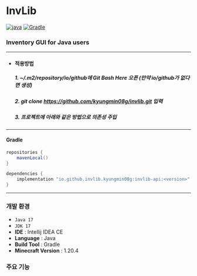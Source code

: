 # InvLib

[![java](https://img.shields.io/badge/java-17-ED8B00.svg?logo=java)](https://www.azul.com/)
[![Gradle](https://img.shields.io/badge/gradle-8.5-02303A.svg?logo=gradle)](https://gradle.org)

### Inventory GUI for Java users

---

* #### 적용방법
  ##### 1. ~/.m2/repository/io/github에 Git Bash Here 오픈 (만약 io/github가 없다면 생성)
  ##### 2. git clone https://github.com/kyungmin08g/invlib.git 입력
  ##### 3. 프로젝트에 아래와 같은 방법으로 의존성 주입

---

#### Gradle

```java
repositories {
    mavenLocal()
}
```

```java
dependencies {
    implementation "io.github.invlib.kyungmin08g:invlib-api:<version>"
}
```
---

### 개발 환경
 - `Java 17`
 - `JDK 17`
 - **IDE** : Intellij IDEA CE
 - **Language** : Java
 - **Build Tool** : Gradle
 - **Minecraft Version** : 1.20.4

### 주요 기능
